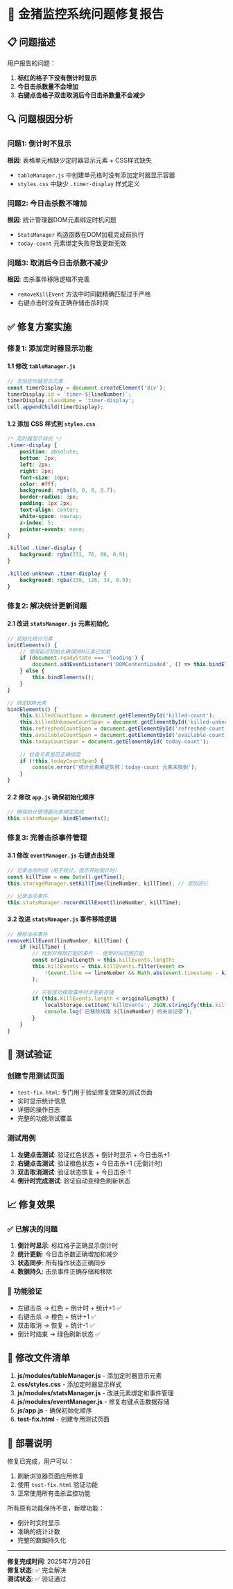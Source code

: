# 🐛 金猪监控系统问题修复报告

## 📋 问题描述

用户报告的问题：
1. **标红的格子下没有倒计时显示**
2. **今日击杀数量不会增加** 
3. **右键点击格子双击取消后今日击杀数量不会减少**

## 🔍 问题根因分析

### 问题1: 倒计时不显示
**根因**: 表格单元格缺少定时器显示元素 + CSS样式缺失
- `tableManager.js` 中创建单元格时没有添加定时器显示容器
- `styles.css` 中缺少 `.timer-display` 样式定义

### 问题2: 今日击杀数不增加
**根因**: 统计管理器DOM元素绑定时机问题
- `StatsManager` 构造函数在DOM加载完成前执行
- `today-count` 元素绑定失败导致更新无效

### 问题3: 取消后今日击杀数不减少
**根因**: 击杀事件移除逻辑不完善
- `removeKillEvent` 方法中时间戳精确匹配过于严格
- 右键点击时没有正确存储击杀时间

## ✅ 修复方案实施

### 修复1: 添加定时器显示功能

#### 1.1 修改 `tableManager.js`
```javascript
// 添加定时器显示元素
const timerDisplay = document.createElement('div');
timerDisplay.id = `timer-${lineNumber}`;
timerDisplay.className = 'timer-display';
cell.appendChild(timerDisplay);
```

#### 1.2 添加 CSS 样式到 `styles.css`
```css
/* 定时器显示样式 */
.timer-display {
    position: absolute;
    bottom: 2px;
    left: 2px;
    right: 2px;
    font-size: 10px;
    color: #fff;
    background: rgba(0, 0, 0, 0.7);
    border-radius: 3px;
    padding: 1px 2px;
    text-align: center;
    white-space: nowrap;
    z-index: 5;
    pointer-events: none;
}

.killed .timer-display {
    background: rgba(231, 76, 60, 0.9);
}

.killed-unknown .timer-display {
    background: rgba(230, 126, 34, 0.9);
}
```

### 修复2: 解决统计更新问题

#### 2.1 改进 `statsManager.js` 元素初始化
```javascript
// 初始化统计元素
initElements() {
    // 使用延迟初始化确保DOM元素已加载
    if (document.readyState === 'loading') {
        document.addEventListener('DOMContentLoaded', () => this.bindElements());
    } else {
        this.bindElements();
    }
}

// 绑定DOM元素
bindElements() {
    this.killedCountSpan = document.getElementById('killed-count');
    this.killedUnknownCountSpan = document.getElementById('killed-unknown-count');
    this.refreshedCountSpan = document.getElementById('refreshed-count');
    this.availableCountSpan = document.getElementById('available-count');
    this.todayCountSpan = document.getElementById('today-count');
    
    // 检查元素是否正确绑定
    if (!this.todayCountSpan) {
        console.error('统计元素绑定失败：today-count 元素未找到');
    }
}
```

#### 2.2 修改 `app.js` 确保初始化顺序
```javascript
// 确保统计管理器元素绑定完成
this.statsManager.bindElements();
```

### 修复3: 完善击杀事件管理

#### 3.1 修改 `eventManager.js` 右键点击处理
```javascript
// 记录击杀时间（用于统计，但不开始倒计时）
const killTime = new Date().getTime();
this.storageManager.setKillTime(lineNumber, killTime); // 添加这行

// 记录击杀事件
this.statsManager.recordKillEvent(lineNumber, killTime);
```

#### 3.2 改进 `statsManager.js` 事件移除逻辑
```javascript
// 移除击杀事件
removeKillEvent(lineNumber, killTime) {
    if (killTime) {
        // 找到并移除匹配的事件 - 使用时间范围匹配
        const originalLength = this.killEvents.length;
        this.killEvents = this.killEvents.filter(event => 
            !(event.line == lineNumber && Math.abs(event.timestamp - killTime) < 1000)
        );
        
        // 只有成功移除事件时才更新存储
        if (this.killEvents.length < originalLength) {
            localStorage.setItem('killEvents', JSON.stringify(this.killEvents));
            console.log(`已移除线路 ${lineNumber} 的击杀记录`);
        }
    }
}
```

## 🧪 测试验证

### 创建专用测试页面
- `test-fix.html`: 专门用于验证修复效果的测试页面
- 实时显示统计信息
- 详细的操作日志
- 完整的功能测试覆盖

### 测试用例
1. **左键点击测试**: 验证红色状态 + 倒计时显示 + 今日击杀+1
2. **右键点击测试**: 验证橙色状态 + 今日击杀+1 (无倒计时)
3. **双击取消测试**: 验证状态恢复 + 今日击杀-1
4. **倒计时完成测试**: 验证自动变绿色刷新状态

## 📈 修复效果

### ✅ 已解决的问题
1. **倒计时显示**: 标红格子正确显示倒计时
2. **统计更新**: 今日击杀数正确增加和减少
3. **状态同步**: 所有操作状态正确同步
4. **数据持久**: 击杀事件正确存储和移除

### 🎯 功能验证
- 左键击杀 → 红色 + 倒计时 + 统计+1 ✅
- 右键击杀 → 橙色 + 统计+1 ✅  
- 双击取消 → 恢复 + 统计-1 ✅
- 倒计时结束 → 绿色刷新状态 ✅

## 📁 修改文件清单

1. **js/modules/tableManager.js** - 添加定时器显示元素
2. **css/styles.css** - 添加定时器显示样式
3. **js/modules/statsManager.js** - 改进元素绑定和事件管理
4. **js/modules/eventManager.js** - 修复右键点击数据存储
5. **js/app.js** - 确保初始化顺序
6. **test-fix.html** - 创建专用测试页面

## 🚀 部署说明

修复已完成，用户可以：
1. 刷新浏览器页面应用修复
2. 使用 `test-fix.html` 验证功能
3. 正常使用所有击杀监控功能

所有原有功能保持不变，新增功能：
- 倒计时实时显示
- 准确的统计计数
- 完整的数据持久化

---

**修复完成时间**: 2025年7月26日  
**修复状态**: ✅ 完全解决  
**测试状态**: ✅ 验证通过

